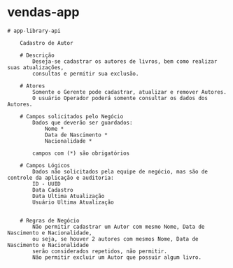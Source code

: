 # vendas-app
	# app-library-api
	
		Cadastro de Autor

		# Descrição
		    Deseja-se cadastrar os autores de livros, bem como realizar suas atualizações,
		    consultas e permitir sua exclusão.

		# Atores
		    Somente o Gerente pode cadastrar, atualizar e remover Autores.
		    O usuário Operador poderá somente consultar os dados dos Autores.

		# Campos solicitados pelo Negócio
		    Dados que deverão ser guardados:
		        Nome *
		        Data de Nascimento *
		        Nacionalidade *

		    campos com (*) são obrigatórios

		# Campos Lógicos
		    Dados não solicitados pela equipe de negócio, mas são de controle da aplicação e auditoria:
		    ID - UUID
		    Data Cadastro
		    Data Ultima Atualização
		    Usuário Ultima Atualização


		# Regras de Negócio
		    Não permitir cadastrar um Autor com mesmo Nome, Data de Nascimento e Nacionalidade,
		    ou seja, se houver 2 autores com mesmos Nome, Data de Nascimento e Nacionalidade
		    serão considerados repetidos, não permitir.
		    Não permitir excluir um Autor que possuir algum livro.